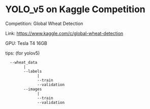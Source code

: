 # YOLO_v5 on Kaggle Competition

Competition: Global Wheat Detection

Link: https://www.kaggle.com/c/global-wheat-detection

GPU: Tesla T4 16GB

tips:  (for yolov5)

      --wheat_data
            |
            --labels
                  |
                  --train
                  --validation
            --images
                  |
                  --train
                  --validation
          
          
